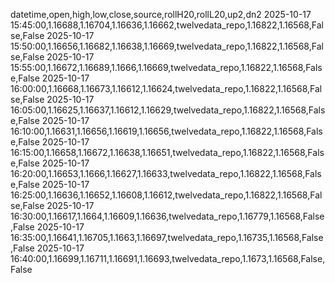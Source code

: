 datetime,open,high,low,close,source,rollH20,rollL20,up2,dn2
2025-10-17 15:45:00,1.16688,1.16704,1.16636,1.16662,twelvedata_repo,1.16822,1.16568,False,False
2025-10-17 15:50:00,1.16656,1.16682,1.16638,1.16669,twelvedata_repo,1.16822,1.16568,False,False
2025-10-17 15:55:00,1.16672,1.16689,1.1666,1.16669,twelvedata_repo,1.16822,1.16568,False,False
2025-10-17 16:00:00,1.16668,1.16673,1.16612,1.16624,twelvedata_repo,1.16822,1.16568,False,False
2025-10-17 16:05:00,1.16625,1.16637,1.16612,1.16629,twelvedata_repo,1.16822,1.16568,False,False
2025-10-17 16:10:00,1.16631,1.16656,1.16619,1.16656,twelvedata_repo,1.16822,1.16568,False,False
2025-10-17 16:15:00,1.16658,1.16672,1.16638,1.16651,twelvedata_repo,1.16822,1.16568,False,False
2025-10-17 16:20:00,1.16653,1.1666,1.16627,1.16633,twelvedata_repo,1.16822,1.16568,False,False
2025-10-17 16:25:00,1.16636,1.16652,1.16608,1.16612,twelvedata_repo,1.16822,1.16568,False,False
2025-10-17 16:30:00,1.16617,1.1664,1.16609,1.16636,twelvedata_repo,1.16779,1.16568,False,False
2025-10-17 16:35:00,1.16641,1.16705,1.1663,1.16697,twelvedata_repo,1.16735,1.16568,False,False
2025-10-17 16:40:00,1.16699,1.16711,1.16691,1.16693,twelvedata_repo,1.1673,1.16568,False,False
